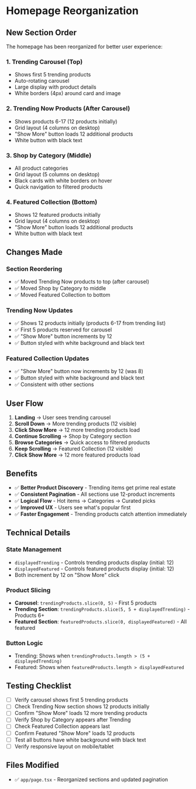 # Homepage Reorganization

## New Section Order

The homepage has been reorganized for better user experience:

### 1. **Trending Carousel** (Top)
- Shows first 5 trending products
- Auto-rotating carousel
- Large display with product details
- White borders (4px) around card and image

### 2. **Trending Now Products** (After Carousel)
- Shows products 6-17 (12 products initially)
- Grid layout (4 columns on desktop)
- "Show More" button loads 12 additional products
- White button with black text

### 3. **Shop by Category** (Middle)
- All product categories
- Grid layout (5 columns on desktop)
- Black cards with white borders on hover
- Quick navigation to filtered products

### 4. **Featured Collection** (Bottom)
- Shows 12 featured products initially
- Grid layout (4 columns on desktop)
- "Show More" button loads 12 additional products
- White button with black text

## Changes Made

### Section Reordering
- ✅ Moved Trending Now products to top (after carousel)
- ✅ Moved Shop by Category to middle
- ✅ Moved Featured Collection to bottom

### Trending Now Updates
- ✅ Shows 12 products initially (products 6-17 from trending list)
- ✅ First 5 products reserved for carousel
- ✅ "Show More" button increments by 12
- ✅ Button styled with white background and black text

### Featured Collection Updates
- ✅ "Show More" button now increments by 12 (was 8)
- ✅ Button styled with white background and black text
- ✅ Consistent with other sections

## User Flow

1. **Landing** → User sees trending carousel
2. **Scroll Down** → More trending products (12 visible)
3. **Click Show More** → 12 more trending products load
4. **Continue Scrolling** → Shop by Category section
5. **Browse Categories** → Quick access to filtered products
6. **Keep Scrolling** → Featured Collection (12 visible)
7. **Click Show More** → 12 more featured products load

## Benefits

- ✅ **Better Product Discovery** - Trending items get prime real estate
- ✅ **Consistent Pagination** - All sections use 12-product increments
- ✅ **Logical Flow** - Hot items → Categories → Curated picks
- ✅ **Improved UX** - Users see what's popular first
- ✅ **Faster Engagement** - Trending products catch attention immediately

## Technical Details

### State Management
- `displayedTrending` - Controls trending products display (initial: 12)
- `displayedFeatured` - Controls featured products display (initial: 12)
- Both increment by 12 on "Show More" click

### Product Slicing
- **Carousel**: `trendingProducts.slice(0, 5)` - First 5 products
- **Trending Section**: `trendingProducts.slice(5, 5 + displayedTrending)` - Products 6+
- **Featured Section**: `featuredProducts.slice(0, displayedFeatured)` - All featured

### Button Logic
- Trending: Shows when `trendingProducts.length > (5 + displayedTrending)`
- Featured: Shows when `featuredProducts.length > displayedFeatured`

## Testing Checklist
- [ ] Verify carousel shows first 5 trending products
- [ ] Check Trending Now section shows 12 products initially
- [ ] Confirm "Show More" loads 12 more trending products
- [ ] Verify Shop by Category appears after Trending
- [ ] Check Featured Collection appears last
- [ ] Confirm Featured "Show More" loads 12 products
- [ ] Test all buttons have white background with black text
- [ ] Verify responsive layout on mobile/tablet

## Files Modified
- ✅ `app/page.tsx` - Reorganized sections and updated pagination
